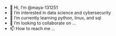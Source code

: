 - 👋 Hi, I’m @maya-131251
- 👀 I’m interested in data science and cybersecurity
- 🌱 I’m currently learning python, linux, and sql
- 💞️ I’m looking to collaborate on ...
- 📫 How to reach me ...

<!---
maya-131251/maya-131251 is a ✨ special ✨ repository because its `README.md` (this file) appears on your GitHub profile.
You can click the Preview link to take a look at your changes.
--->
